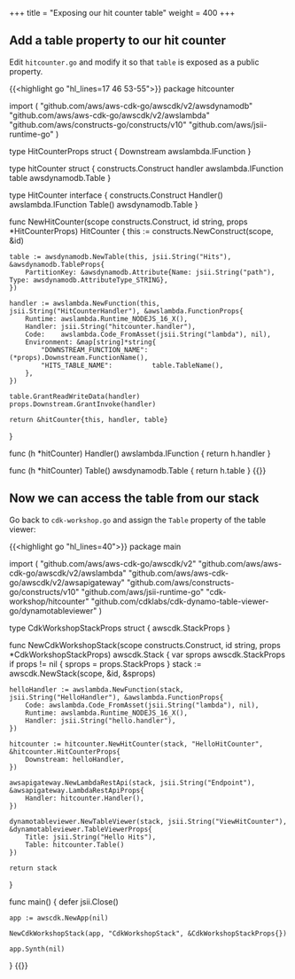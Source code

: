 +++
title = "Exposing our hit counter table"
weight = 400
+++

## Add a table property to our hit counter

Edit `hitcounter.go` and modify it so that `table` is exposed as a public property.

{{<highlight go "hl_lines=17 46 53-55">}}
package hitcounter

import (
	"github.com/aws/aws-cdk-go/awscdk/v2/awsdynamodb"
	"github.com/aws/aws-cdk-go/awscdk/v2/awslambda"
	"github.com/aws/constructs-go/constructs/v10"
	"github.com/aws/jsii-runtime-go"
)

type HitCounterProps struct {
	Downstream awslambda.IFunction
}

type hitCounter struct {
	constructs.Construct
	handler awslambda.IFunction
	table awsdynamodb.Table
}

type HitCounter interface {
	constructs.Construct
	Handler() awslambda.IFunction
	Table() awsdynamodb.Table
}

func NewHitCounter(scope constructs.Construct, id string, props *HitCounterProps) HitCounter {
	this := constructs.NewConstruct(scope, &id)

	table := awsdynamodb.NewTable(this, jsii.String("Hits"), &awsdynamodb.TableProps{
		PartitionKey: &awsdynamodb.Attribute{Name: jsii.String("path"), Type: awsdynamodb.AttributeType_STRING},
	})

	handler := awslambda.NewFunction(this, jsii.String("HitCounterHandler"), &awslambda.FunctionProps{
		Runtime: awslambda.Runtime_NODEJS_16_X(),
		Handler: jsii.String("hitcounter.handler"),
		Code:    awslambda.Code_FromAsset(jsii.String("lambda"), nil),
		Environment: &map[string]*string{
			"DOWNSTREAM_FUNCTION_NAME": (*props).Downstream.FunctionName(),
			"HITS_TABLE_NAME":          table.TableName(),
		},
	})

	table.GrantReadWriteData(handler)
	props.Downstream.GrantInvoke(handler)

	return &hitCounter{this, handler, table}
}

func (h *hitCounter) Handler() awslambda.IFunction {
	return h.handler
}

func (h *hitCounter) Table() awsdynamodb.Table {
	return h.table
}
{{</highlight>}}

## Now we can access the table from our stack

Go back to `cdk-workshop.go` and assign the `Table` property of the table viewer:

{{<highlight go "hl_lines=40">}}
package main

import (
	"github.com/aws/aws-cdk-go/awscdk/v2"
	"github.com/aws/aws-cdk-go/awscdk/v2/awslambda"
	"github.com/aws/aws-cdk-go/awscdk/v2/awsapigateway"
	"github.com/aws/constructs-go/constructs/v10"
	"github.com/aws/jsii-runtime-go"
	"cdk-workshop/hitcounter"
	"github.com/cdklabs/cdk-dynamo-table-viewer-go/dynamotableviewer"
)

type CdkWorkshopStackProps struct {
	awscdk.StackProps
}

func NewCdkWorkshopStack(scope constructs.Construct, id string, props *CdkWorkshopStackProps) awscdk.Stack {
	var sprops awscdk.StackProps
	if props != nil {
		sprops = props.StackProps
	}
	stack := awscdk.NewStack(scope, &id, &sprops)

	helloHandler := awslambda.NewFunction(stack, jsii.String("HelloHandler"), &awslambda.FunctionProps{
		Code: awslambda.Code_FromAsset(jsii.String("lambda"), nil),
		Runtime: awslambda.Runtime_NODEJS_16_X(),
		Handler: jsii.String("hello.handler"),
	})

	hitcounter := hitcounter.NewHitCounter(stack, "HelloHitCounter", &hitcounter.HitCounterProps{
		Downstream: helloHandler,
	})

	awsapigateway.NewLambdaRestApi(stack, jsii.String("Endpoint"), &awsapigateway.LambdaRestApiProps{
		Handler: hitcounter.Handler(),
	})

	dynamotableviewer.NewTableViewer(stack, jsii.String("ViewHitCounter"), &dynamotableviewer.TableViewerProps{
		Title: jsii.String("Hello Hits"),
		Table: hitcounter.Table()
	})

	return stack
}

func main() {
	defer jsii.Close()

	app := awscdk.NewApp(nil)

	NewCdkWorkshopStack(app, "CdkWorkshopStack", &CdkWorkshopStackProps{})

	app.Synth(nil)
}
{{</highlight>}}
